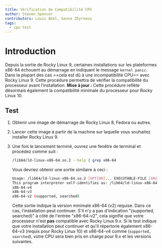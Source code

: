 ```yaml
---
title: Vérification de Compatibilité CPU
author: Steven Spencer
contributors: Louis Abel, Ganna Zhyrnova
tags:
  - cpu test
---
```


# Introduction

Depuis la sortie de Rocky Linux 9, certaines installations sur les plateformes x86-64 échouent au démarrage en indiquant le message `kernel panic`. Dans la plupart des cas ==cela est dû à une incompatibilité CPU== avec Rocky Linux 9. Cette procédure permettra de vérifier la compatibilité du processeur avant l’installation. **Mise à jour :** Cette procédure reflète désormais également la compatibilité minimale du processeur pour Rocky Linux 10.

## Test

1. Obtenir une image de démarrage de Rocky Linux 8, Fedora ou autres.

2. Lancer cette image à partir de la machine sur laquelle vous souhaitez installer Rocky Linux 9.

3. Une fois le lancement terminé, ouvrez une fenêtre de terminal et procédez comme suit :

   ```bash
   /lib64/ld-linux-x86-64.so.2 --help | grep x86-64
   ```

   Vous devriez obtenir une sortie similaire à ceci :

   ```bash
   Usage: /lib64/ld-linux-x86-64.so.2 [OPTION]... EXECUTABLE-FILE [ARGS-FOR-PROGRAM...]
   This program interpreter self-identifies as: /lib64/ld-linux-x86-64.so.2
   x86-64-v4
   x86-64-v3
   x86-64-v2 (supported, searched)
   ```

   Cette sortie indique la version minimale x86-64 (v2) requise. Dans ce cas, l'installation peut continuer. S'il n'y a pas d'indication "(supported, searched)" à côté de l'entrée "x86-64-v2", cela signifie que votre processeur n'est **pas** compatible avec Rocky Linux 9.x. Si le test indique que votre installation peut continuer et qu'il répertorie également x86-64-v3 (requis pour Rocky Linux 10) et x86-64-v4 comme (`supported, searched`), votre CPU sera bien pris en charge pour 9.x et les versions suivantes.
